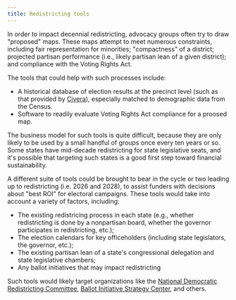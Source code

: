 ```yaml
---
title: Redistricting tools
---
```


In order to impact decennial redistricting, advocacy groups often try to draw "proposed" maps. These maps attempt to meet numerous constraints, including fair representation for minorities; "compactness" of a district; projected partisan performance (i.e., likely partisan lean of a given district); and compliance with the Voting Rights Act.

The tools that could help with such processes include:

* A historical database of election results at the precinct level (such as that provided by [Civera](https://civerasoftware.com/)), especially matched to demographic data from the Census.
* Software to readily evaluate Voting Rights Act compliance for a proosed map.

The business model for such tools is quite difficult, because they are only likely to be used by a small handful of groups once every ten years or so. Some states have mid-decade redistricting for state legislative seats, and it's possible that targeting such states is a good first step toward financial sustainability.

A different suite of tools could be brought to bear in the cycle or two leading up to redistricting (i.e. 2026 and 2028), to assist funders with decisions about "best ROI" for electoral campaigns. These tools would take into account a variety of factors, including:

* The existing redistricing process in each state (e.g., whether redistricting is done by a nonpartisan board, whether the governor participates in redistricting, etc.);
* The election calendars for key officeholders (including state legislators, the governor, etc.);
* The existing partisan lean of a state's congressional delegation and state legislative chambers;
* Any ballot initiatives that may impact redistricting

Such tools would likely target organizations like the [National Democratic Redistricting Committee](https://democraticredistricting.com/), [Ballot Initiative Strategy Center](https://democraticredistricting.com/), and others.